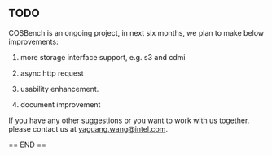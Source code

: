 TODO
----
COSBench is an ongoing project, in next six months, we plan to make below improvements:

1. more storage interface support, e.g. s3 and cdmi

2. async http request

3. usability enhancement.

4. document improvement


If you have any other suggestions or you want to work with us together. please contact us at yaguang.wang@intel.com.


== END ==
